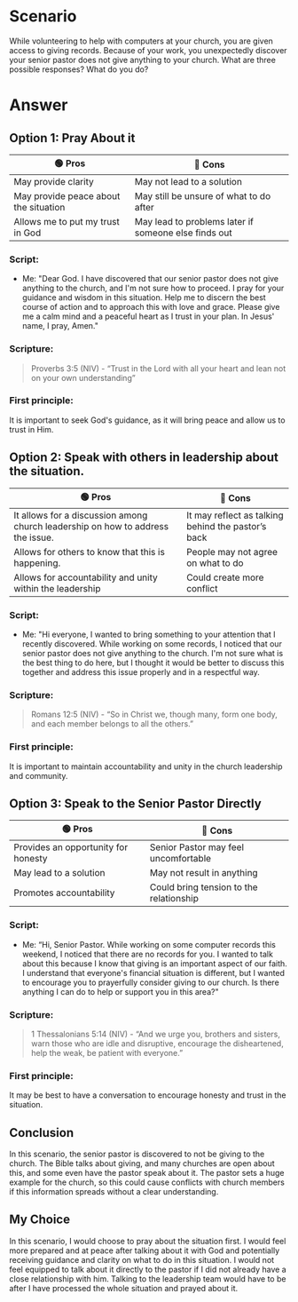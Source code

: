 # Scenario
While volunteering to help with computers at your church, you are given access to giving records. Because of your work, you unexpectedly discover your senior pastor does not give anything to your church. What are three possible responses? What do you do?

# Answer

## Option 1: Pray About it

| 🟢 Pros | 🔴 Cons |
|-|-|
| May provide clarity | May not lead to a solution|
| May provide peace about the situation | May still be unsure of what to do after |
| Allows me to put my trust in God| May lead to problems later if someone else finds out|
 
### Script: 
 - Me: "Dear God. I have discovered that our senior pastor does not give anything to the church, and I'm not sure how to proceed. I pray for your guidance and wisdom in this situation. Help me to discern the best course of action and to approach this with love and grace. Please give me a calm mind and a peaceful heart as I trust in your plan. In Jesus' name, I pray, Amen."

### Scripture: 

> Proverbs 3:5 (NIV) - “Trust in the Lord with all your heart and lean not on your own understanding”

### First principle: 

It is important to seek God's guidance, as it will bring peace and allow us to trust in Him.


## Option 2: Speak with others in leadership about the situation.

| 🟢 Pros | 🔴 Cons |
|-|-|
| It allows for a discussion among church leadership on how to address the issue.| It may reflect as talking behind the pastor’s back |
| Allows for others to know that this is happening. | People may not agree on what to do |
| Allows for accountability and unity within the leadership | Could create more conflict |

 
### Script: 
 - Me: "Hi everyone, I wanted to bring something to your attention that I recently discovered. While working on some records, I noticed that our senior pastor does not give anything to the church. I'm not sure what is the best thing to do here, but I thought it would be better to discuss this together and address this issue properly and in a respectful way. 

### Scripture: 

> Romans 12:5 (NIV) - “So in Christ we, though many, form one body, and each member belongs to all the others.”

### First principle: 

It is important to maintain accountability and unity in the church leadership and community.


## Option 3: Speak to the Senior Pastor Directly

| 🟢 Pros | 🔴 Cons |
|-|-|
|   Provides an opportunity for honesty  | Senior Pastor may feel uncomfortable |
| May lead to a solution | May not result in anything |
| Promotes accountability  | Could bring tension to the relationship |

### Script: 
- Me: “Hi, Senior Pastor. While working on some computer records this weekend, I noticed that there are no records for you. I wanted to talk about this because I know that giving is an important aspect of our faith. I understand that everyone's financial situation is different, but I wanted to encourage you to prayerfully consider giving to our church. Is there anything I can do to help or support you in this area?"


### Scripture: 

>  1 Thessalonians 5:14 (NIV) - “And we urge you, brothers and sisters, warn those who are idle and disruptive, encourage the disheartened, help the weak, be patient with everyone.”



### First principle: 

It may be best to have a conversation to encourage honesty and trust in the situation.


## Conclusion
In this scenario, the senior pastor is discovered to not be giving to the church. The Bible talks about giving, and many churches are open about this, and some even have the pastor speak about it. The pastor sets a huge example for the church, so this could cause conflicts with church members if this information spreads without a clear understanding. 

## My Choice

In this scenario, I would choose to pray about the situation first. I would feel more prepared and at peace after talking about it with God and potentially receiving guidance and clarity on what to do in this situation. I would not feel equipped to talk about it directly to the pastor if I did not already have a close relationship with him. Talking to the leadership team would have to be after I have processed the whole situation and prayed about it.

